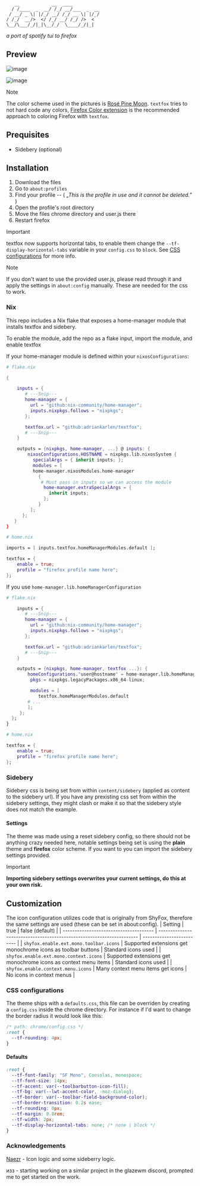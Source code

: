  
```
   __            __  ____          
  / /____  _  __/ /_/ __/___  _  __
 / __/ _ \| |/_/ __/ /_/ __ \| |/_/
/ /_/  __/>  </ /_/ __/ /_/ />  <  
\__/\___/_/|_|\__/_/  \____/_/|_|  
```

_a port of spotify tui to firefox_

## Preview

![image](https://github.com/adriankarlen/textfox/blob/main/misc/vertical-tabs.png)

![image](https://github.com/adriankarlen/textfox/blob/main/misc/horizontal-tabs.png)

> [!NOTE]
> The color scheme used in the pictures is [Rosé Pine Moon](https://github.com/rose-pine/firefox).
> `textfox` tries to not hard code any colors, [Firefox Color extension](https://addons.mozilla.org/en-US/firefox/addon/firefox-color/) is the
> recommended approach to coloring Firefox with `textfox`.

## Prequisites

- Sidebery (optional)

## Installation

1. Download the files
2. Go to `about:profiles`
3. Find your profile -- ( _„This is the profile in use and it cannot be deleted.”_ )
4. Open the profile's root directory
5. Move the files chrome directory and user.js there
6. Restart firefox

> [!IMPORTANT]
> textfox now supports horizontal tabs, to enable them change the
> `--tf-display-horizontal-tabs` variable in your `config.css` to `block`. See
> [CSS configurations](#css-configurations) for more info.

> [!NOTE]
> If you don't want to use the provided user.js, please read through it and
> apply the settings in `about:config` manually. These are needed for the css to
> work.

### Nix
This repo includes a Nix flake that exposes a home-manager module that installs textfox and sidebery.

To enable the module, add the repo as a flake input, import the module, and enable textfox

If your home-manager module is defined within your `nixosConfigurations`:
```nix
# flake.nix

{

    inputs = {
       # ---Snip---
       home-manager = {
         url = "github:nix-community/home-manager";
         inputs.nixpkgs.follows = "nixpkgs";
       };

       textfox.url = "github:adriankarlen/textfox";
       # ---Snip---
    }

    outputs = {nixpkgs, home-manager, ...} @ inputs: {
        nixosConfigurations.HOSTNAME = nixpkgs.lib.nixosSystem {
          specialArgs = { inherit inputs; };
          modules = [
          home-manager.nixosModules.home-manager
            {
             # Must pass in inputs so we can access the module
              home-manager.extraSpecialArgs = {
                inherit inputs;
              };
            }
         ];
      };
   } 
}
```
```nix
# home.nix

imports = [ inputs.textfox.homeManagerModules.default ];

textfox = {
    enable = true;
    profile = "firefox profile name here";
};

```


If you use `home-manager.lib.homeManagerConfiguration`
```nix
# flake.nix

    inputs = {
       # ---Snip---
       home-manager = {
         url = "github:nix-community/home-manager";
         inputs.nixpkgs.follows = "nixpkgs";
       };

       textfox.url = "github:adriankarlen/textfox";
       # ---Snip---
    }

    outputs = {nixpkgs, home-manager, textfox ...}: {
        homeConfigurations."user@hostname" = home-manager.lib.homeManagerConfiguration {
         pkgs = nixpkgs.legacyPackages.x86_64-linux;

         modules = [
            textfox.homeManagerModules.default
        # ...
        ];
     };
  };
}
```
```nix
# home.nix

textfox = {
    enable = true;
    profile = "firefox profile name here";
};

```

### Sidebery

Sidebery css is being set from within `content/sidebery` (applied as content to
the sidebery url). If you have any prexisting css set from within the sidebery
settings, they might clash or make it so that the sidebery style does not match
the example.

#### Settings

The theme was made using a reset sidebery config, so there should not be
anything crazy needed here, notable settings being set is using the **plain**
theme and **firefox** color scheme. If you want to you can import the sidebery
settings provided.

> [!IMPORTANT]
> **Importing sidebery settings overwrites your current settings, do this at
> your own risk.**

## Customization

The icon configuration utilizes code that is originally from ShyFox, therefore
the same settings are used (these can be set in about:config).
| Setting | true | false (default) |
| -------------------------------------- | --------------------------------------------------------------------- | ------------------------- |
| `shyfox.enable.ext.mono.toolbar.icons` | Supported extensions get monochrome icons as toolbar buttons | Standard icons used |
| `shyfox.enable.ext.mono.context.icons` | Supported extensions get monochrome icons as context menu items | Standard icons used |
| `shyfox.enable.context.menu.icons` | Many context menu items get icons | No icons in context menus |

### CSS configurations
The theme ships with a `defaults.css`, this file can be overriden by creating a
`config.css` inside the chrome directory. For instance if I'd want to change the
border radius it would look like this:

```css
/* path: chrome/config.css */
:root {
  --tf-rounding: 4px;
}
```

#### Defaults
```css
:root {
  --tf-font-family: "SF Mono", Consolas, monospace;
  --tf-font-size: 14px;
  --tf-accent: var(--toolbarbutton-icon-fill);
  --tf-bg: var(--lwt-accent-color, -moz-dialog);
  --tf-border: var(--toolbar-field-background-color);
  --tf-border-transition: 0.2s ease;
  --tf-rounding: 0px;
  --tf-margin: 0.8rem;
  --tf-width: 2px;
  --tf-display-horizontal-tabs: none; /* none | block */
}
```

### Acknowledgements

[Naezr](https://github.com/Naezr) - Icon logic and some sideberry logic.

изз - starting working on a similar project in the glazewm discord, prompted me
to get started on the work.
